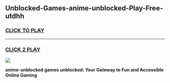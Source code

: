 
## Unblocked-Games-anime-unblocked-Play-Free-utdhh
<h3>
<a href="https://premium76.site?title=anime-unblocked&ref=23A">CLICK TO PLAY</a></h3>
<hr>

<h3>
<a href="https://premium76.site?title=anime-unblocked&ref=23A">CLICK 2 PLAY</a>
  
</h3>

<a href="https://premium76.site?title=anime-unblocked&ref=23A"><img src="https://clearcache.store/games.png"></a>


**anime-unblocked games unblocked: Your Gateway to Fun and Accessible Online Gaming**
